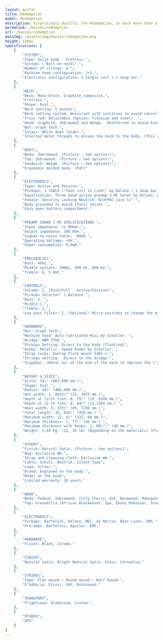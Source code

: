 ```yaml
---
layout: guitar
title: Redemption
model: Redemption
description: Surprisingly ductile, the Redemption, is much more than a fretless bass. Its neck, the "Slappbar" and its electronics make it an out of the ordinary bass
permalink: /basses/redemption
url: /basses/redemption
mainImg: /assets/img/basses/redemption.png
height: 130px
specifications: [
    [
        "SYSTEM",
        "Type: Solid body - Fretless.",
        "System: \"Bolt-on-neck\".",
        "Number of strings: 4.",
        "Machine head configuration: 2+2.",
        "Electronic configuration: 1 Single coil + 1 Soap bar."
    ],
    [
        "NECK",
        "Neck: Mono-block. Graphite composite.",
        "Fretless.",
        "Shape: Oval.",
        "Neck setting: 5 points",
        "Neck setting system: Weiss/set with isolation to avoid cancellation frequencies (Pat).",
        "Truss rod: Adjustable (Option: Titanium and steel). ",
        "Head: Graphite, Zebrawood and Wenge.  Reinforced to avoid breaks (Picture - See options)",
        "Nut: Graph Tech.",
        "Inlays: White dods (Side).",
        "Inserted metal threads to encase the neck to the body. (This allows the disassembling so many times as necessary without damaging the neck)."
    ],
    [
        "BODY",
        "Body: Zebrawood. (Picture – See options)",
        "Top: Zebrawood. (Picture – See options)",
        "Sandwich: Wenge. (Picture – See options)",
        "Ergonomic molded body. (Pat)"
    ],
    [
        "ELECTRONICS",
        "Type: Active and Passive.",
        "Pickups: 1 JSBC4 \"Twin coil in line\" by Delano + 1 Soap bar Bartolini (See options)",
        "Equalization: Three band active preamp 3 MS Sonar by Delano, plus custom low-pass filter. (Option: Mini-switches to change the middle frequencies).",
        "Female: Security Locking Neutrik. NJ3FP6C jack ¼\".",
        "Body grounded to avoid static noises.",
        "Easy open battery compartment."
    ],
    [
        "PREAMP SONAR 3 MS SPECIFICATIONS ",
        "Input impedance: >1 MOhm>.",
        "Output impedance: 100 Ohm.",
        "Signal-to-noise ratio: -98db.",
        "Operating Voltage: +9V.",
        "Power consumption: 0,8mA."
    ],
    [
        "FRECUENCIES",
        "Bass: 40Hz.",
        "Middle options: 300Hz, 500 Hz, 800 Hz.",
        "Treble: 6, 5 KHz."
    ],
    [
        "CONTROLS",
        "Volume: 1. (Push/Pull - Active/Passive)",
        "Pickups Selector: 1 Balance.",
        "Bass: 1. ",
        "Middle:1.",
        "Treble: 1.",
        "Low pass filter: 1. (Optional: Micro-switches to change the middle frequencies)."
    ],
    [
        "HARDWARE",
        "Nut: Graph Tech",
        "Machine head: Auto-lubricated Mini by Schaller. ",
        "Bridge: ABM 3704.",
        "Pickups Setting: Direct to the body (Floating)",
        "Knobs: Metallic. Speed Knobs by Schaller.",
        "Strap locks: Dunlop Flush mount 1401-n.",
        "Strings setting:  Direct to the bridge.",
        "Slappbar: (Metal bar at the end of the neck to improve the \"slap\")."
    ],
    [
        "WEIGHT & SIZES",
        "Scale: 34\" (863,600 mm.)",
        "Shape: Oval.",
        "Radius: 16\" (406,400 mm.)",
        "Nut width: 2, 0625\" (52, 3875 mm.)",
        "Depth at first fret: 0, 75\" (19, 0500 mm.)",
        "Depth at 12 th fret: 0, 84\" (21,3360 mm.) ",
        "Heel width: 3, 375\" (85, 7250 mm.)",
        "Total length: 35, 826\" (910 mm.) ",
        "Maximum width: 12, 4\" (315, 00 mm.)",
        "Maximum thickness: 1, 77\" (45 mm.) ",
        "Maximum thickness with knobs: 1, 89\"\" (48 mm.)",
        "Weight: 5,60 Kg. (12, 35 lb) (Depending on the materials) (Picture)."
    ],
    [
        "OTHERS",
        "Finish: Natural Satin. (Picture – See options)",
        "Bag: Exclusive WH.",
        "Strap and cleaning cloth: Exclusive WH.",
        "Cable: Schulz. Neutrik. Silent Type",
        "Logo: Silver.",
        "Brand: Engraved on the body.",
        "Model on the head",
        "Limited warranty: 10 years."
    ],
    [
        "WOOD",
        "Body: Padouk, Zebrawood, Curly Cherry, Ash, Rosewood, Mahogany, Ovangkol, Spanish Oak, American Oak, Curly maple, Dabema, Wenge, Hackberry, Aliso, Hard Maple, Bubinga, Erable, Dabema, Flamed Maple, Sapelly.",
        "Top: Grenadilla (African Blackwood), Ipe, Ebony Makassar, Green Guayacán, Black Guayacán, Mango, Rosewood, Wenge , Tiger Wood, Erable, Bubinga, Hard Maple, Cocobolo, Bosse, American Oak, Pau Ferro. Purple Wood. Curly Maple. Flamed Maple."
    ],
    [
        "ELECTRONICS",
        "Pickups: Bartolini, Delano, MEC, di Marzio, Bass Lines, EMG.",
        "Pre-amps: Bartolini, Aguilar. EMG."
    ],
    [
        "HARDWARE",
        "Finish: Black, Chrome."
    ],
    [
        "FINISH",
        "Natural Satin. Bright Natural Satin, Gloss, Carnaolva."
    ],
    [
        "STRINGS",
        "Type: Flat wound – Round wound – Half Round.",
        "D’Addario. Elixir. GHS. Rotosound."
    ],
    [
        "TRANSPORT",
        "Flightcase: Aluminium. Custom."
    ],            
    [
        "OTHERS",
        "GPS"
    ]
]
---
```


